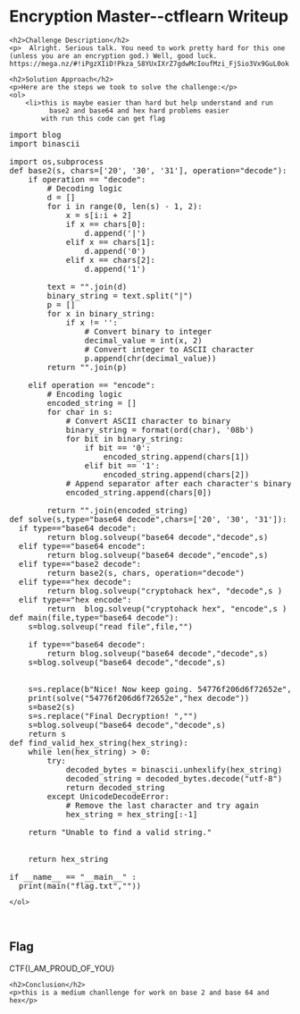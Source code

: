 <title>Encryption Master--ctflearn  Writeup </title>
 

<!DOCTYPE html>
<html>
 
<body>
    <h1>Encryption Master--ctflearn  Writeup </h1>

    <h2>Challenge Description</h2>
    <p>  Alright. Serious talk. You need to work pretty hard for this one (unless you are an encryption god.) Well, good luck. https://mega.nz/#!iPgzXIiD!Pkza_S8YUxIXrZ7gdwMcIoufMzi_FjSio3Vx9GuL0ok
</p>

    <h2>Solution Approach</h2>
    <p>Here are the steps we took to solve the challenge:</p>
    <ol> 
        <li>this is maybe easier than hard but help understand and run 
              base2 and base64 and hex hard problems easier 
            with run this code can get flag                               

<pre>
import blog
import binascii

import os,subprocess
def base2(s, chars=['20', '30', '31'], operation="decode"):
    if operation == "decode":
        # Decoding logic
        d = []
        for i in range(0, len(s) - 1, 2):
            x = s[i:i + 2]
            if x == chars[0]:
                d.append('|')
            elif x == chars[1]:
                d.append('0')
            elif x == chars[2]:
                d.append('1')

        text = "".join(d)
        binary_string = text.split("|")
        p = []
        for x in binary_string:
            if x != '':
                # Convert binary to integer
                decimal_value = int(x, 2)
                # Convert integer to ASCII character
                p.append(chr(decimal_value))
        return "".join(p)

    elif operation == "encode":
        # Encoding logic
        encoded_string = []
        for char in s:
            # Convert ASCII character to binary
            binary_string = format(ord(char), '08b')
            for bit in binary_string:
                if bit == '0':
                    encoded_string.append(chars[1])
                elif bit == '1':
                    encoded_string.append(chars[2])
            # Append separator after each character's binary representation
            encoded_string.append(chars[0])

        return "".join(encoded_string)
def solve(s,type="base64 decode",chars=['20', '30', '31']):
  if type=="base64 decode":
        return blog.solveup("base64 decode","decode",s)  
  elif type=="base64 encode":
        return blog.solveup("base64 decode","encode",s)  
  elif type=="base2 decode":
        return base2(s, chars, operation="decode")
  elif type=="hex decode":
        return blog.solveup("cryptohack hex", "decode",s )
  elif type=="hex encode":
        return  blog.solveup("cryptohack hex", "encode",s )
def main(file,type="base64 decode"):
    s=blog.solveup("read file",file,"")
    
    if type=="base64 decode":
        return blog.solveup("base64 decode","decode",s)      
    s=blog.solveup("base64 decode","decode",s)

               
    s=s.replace(b"Nice! Now keep going. 54776f206d6f72652e",b"").decode()
    print(solve("54776f206d6f72652e","hex decode"))
    s=base2(s)   
    s=s.replace("Final Decryption! ","")
    s=blog.solveup("base64 decode","decode",s)
    return s
def find_valid_hex_string(hex_string):
    while len(hex_string) > 0:
        try:
            decoded_bytes = binascii.unhexlify(hex_string)
            decoded_string = decoded_bytes.decode("utf-8")
            return decoded_string
        except UnicodeDecodeError:
            # Remove the last character and try again
            hex_string = hex_string[:-1]

    return "Unable to find a valid string."
 

    return hex_string      

if __name__ == "__main__" :
  print(main("flag.txt",""))
</pre>
    </ol>
<br>
    <h2>Flag</h2>
    <p class="flag">CTF{I_AM_PROUD_OF_YOU}
</p>

    <h2>Conclusion</h2>
    <p>this is a medium chanllenge for work on base 2 and base 64 and hex</p>

</body>
</html>

